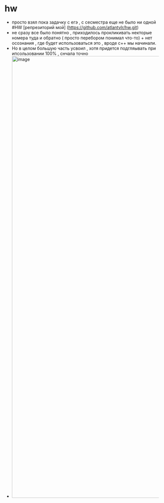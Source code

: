 # hw
* просто взял пока задачку с егэ , с сесместра еще не было ни одной
#HW
[репрезиторий мой] (https://github.com/atlantvlr/hw.git)
* не сразу все было понятно , приходилось прокликивать некторые номера туда и обратно ( просто перебором понимал что-то) + нет осознания , где будет использоваться это , вроде c++ мы начинали.
* Но в целом большую часть усвоил , хотя придется подгляывать при ипсользовании 100% , снчала точно
* <img width="2555" height="1439" alt="image" src="https://github.com/user-attachments/assets/a4ff8d52-aee7-49d2-8d4c-ec97f6a6fa6c" />
